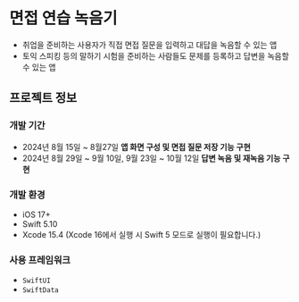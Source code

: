 # 면접 연습 녹음기

- 취업을 준비하는 사용자가 직접 면접 질문을 입력하고 대답을 녹음할 수 있는 앱
- 토익 스피킹 등의 말하기 시험을 준비하는 사람들도 문제를 등록하고 답변을 녹음할 수 있는 앱

## 프로젝트 정보
### 개발 기간
- 2024년 8월 15일 ~ 8월27일 **앱 화면 구성 및 면접 질문 저장 기능 구현**
- 2024년 8월 29일 ~ 9월 10일, 9월 23일 ~ 10월 12일 **답변 녹음 및 재녹음 기능 구현**
### 개발 환경
- iOS 17+
- Swift 5.10
- Xcode 15.4
  (Xcode 16에서 실행 시 Swift 5 모드로 실행이 필요합니다.)
### 사용 프레임워크
- `SwiftUI`
- `SwiftData`
